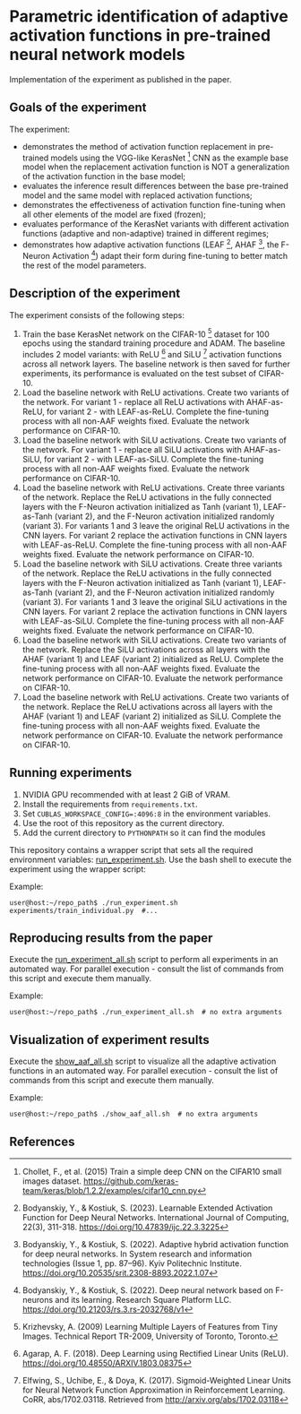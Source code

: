 # Parametric identification of adaptive activation functions in pre-trained neural network models

Implementation of the experiment as published in the paper.

## Goals of the experiment

The experiment:

- demonstrates the method of activation function replacement in pre-trained
  models using the VGG-like KerasNet [^1] CNN as the example base model when the
  replacement activation function is NOT a generalization of the activation
  function in the base model;
- evaluates the inference result differences between the base pre-trained model
  and the same model with replaced activation functions;
- demonstrates the effectiveness of activation function fine-tuning when all
  other elements of the model are fixed (frozen);
- evaluates performance of the KerasNet variants with different activation
  functions (adaptive and non-adaptive) trained in different regimes;
- demonstrates how adaptive activation functions (LEAF [^5], AHAF [^6], the
  F-Neuron Activation [^7]) adapt their form during fine-tuning to better match
  the rest of the model parameters.

## Description of the experiment

The experiment consists of the following steps:

1. Train the base KerasNet network on the CIFAR-10 [^2] dataset for 100 epochs
   using the standard training procedure and ADAM. The baseline includes 2
   model variants: with ReLU [^3] and SiLU [^4] activation functions across all
   network layers. The baseline network is then saved for further experiments,
   its performance is evaluated on the test subset of CIFAR-10.
2. Load the baseline network with ReLU activations. Create two variants of the
   network. For variant 1 - replace all ReLU activations with AHAF-as-ReLU, for
   variant 2 - with LEAF-as-ReLU. Complete the fine-tuning process with all
   non-AAF weights fixed. Evaluate the network performance on CIFAR-10.
3. Load the baseline network with SiLU activations. Create two variants of the
   network. For variant 1 - replace all SiLU activations with AHAF-as-SiLU, for
   variant 2 - with LEAF-as-SiLU. Complete the fine-tuning process with all
   non-AAF weights fixed. Evaluate the network performance on CIFAR-10.
4. Load the baseline network with ReLU activations. Create three variants of the
   network. Replace the ReLU activations in the fully connected layers with the
   F-Neuron activation initialized as Tanh (variant 1), LEAF-as-Tanh (variant 2),
   and the F-Neuron activation initialized randomly (variant 3).
   For variants 1 and 3 leave the original ReLU activations in the CNN layers. For
   variant 2 replace the activation functions in CNN layers with LEAF-as-ReLU.
   Complete the fine-tuning process with all non-AAF weights fixed. Evaluate the
   network performance on CIFAR-10. 
5. Load the baseline network with SiLU activations. Create three variants of the
   network. Replace the ReLU activations in the fully connected layers with the
   F-Neuron activation initialized as Tanh (variant 1), LEAF-as-Tanh (variant 2),
   and the F-Neuron activation initialized randomly (variant 3).
   For variants 1 and 3 leave the original SiLU activations in the CNN layers. For
   variant 2 replace the activation functions in CNN layers with LEAF-as-SiLU.
   Complete the fine-tuning process with all non-AAF weights fixed. Evaluate the
   network performance on CIFAR-10.
6. Load the baseline network with SiLU activations. Create two variants of the
   network. Replace the SiLU activations across all layers with the
   AHAF (variant 1) and LEAF (variant 2) initialized as ReLU. Complete the
   fine-tuning process with all non-AAF weights fixed. Evaluate the network
   performance on CIFAR-10. Evaluate the network performance on CIFAR-10. 
7. Load the baseline network with ReLU activations. Create two variants of the
   network. Replace the ReLU activations across all layers with the AHAF
   (variant 1) and LEAF (variant 2) initialized as SiLU. Complete the
   fine-tuning process with all non-AAF weights fixed. Evaluate the network
   performance on CIFAR-10. Evaluate the network performance on CIFAR-10. 

## Running experiments

1. NVIDIA GPU recommended with at least 2 GiB of VRAM.
2. Install the requirements from `requirements.txt`.
3. Set `CUBLAS_WORKSPACE_CONFIG=:4096:8` in the environment variables.
4. Use the root of this repository as the current directory.
5. Add the current directory to `PYTHONPATH` so it can find the modules

This repository contains a wrapper script that sets all the required
environment variables: [run_experiment.sh](./run_experiment.sh). Use the bash shell to
execute the experiment using the wrapper script:

Example:

```shell
user@host:~/repo_path$ ./run_experiment.sh experiments/train_individual.py  #...
```

## Reproducing results from the paper

Execute the [run_experiment_all.sh](./run_experiment_all.sh) script to perform
all experiments in an automated way. For parallel execution - consult the
list of commands from this script and execute them manually.

Example:

```shell
user@host:~/repo_path$ ./run_experiment_all.sh  # no extra arguments
```

## Visualization of experiment results

Execute the [show_aaf_all.sh](./show_aaf_all.sh) script to visualize all the
adaptive activation functions in an automated way. For parallel execution -
consult the list of commands from this script and execute them manually.

Example:

```shell
user@host:~/repo_path$ ./show_aaf_all.sh  # no extra arguments
```

## References

[^1]: Chollet, F., et al. (2015) Train a simple deep CNN on the CIFAR10 small
      images dataset. https://github.com/keras-team/keras/blob/1.2.2/examples/cifar10_cnn.py

[^2]: Krizhevsky, A. (2009) Learning Multiple Layers of Features from Tiny
      Images. Technical Report TR-2009, University of Toronto, Toronto.

[^3]: Agarap, A. F. (2018). Deep Learning using Rectified Linear Units (ReLU).
      https://doi.org/10.48550/ARXIV.1803.08375

[^4]: Elfwing, S., Uchibe, E., & Doya, K. (2017). Sigmoid-Weighted Linear Units
      for Neural Network Function Approximation in Reinforcement Learning.
      CoRR, abs/1702.03118. Retrieved from http://arxiv.org/abs/1702.03118

[^5]: Bodyanskiy, Y., & Kostiuk, S. (2023). Learnable Extended Activation
      Function for Deep Neural Networks. International Journal of Computing,
      22(3), 311-318. https://doi.org/10.47839/ijc.22.3.3225

[^6]: Bodyanskiy, Y., & Kostiuk, S. (2022). Adaptive hybrid activation function
      for deep neural networks. In System research and information technologies
      (Issue 1, pp. 87–96). Kyiv Politechnic Institute.
      https://doi.org/10.20535/srit.2308-8893.2022.1.07 

[^7]: Bodyanskiy, Y., & Kostiuk, S. (2022). Deep neural network based on
      F-neurons and its learning. Research Square Platform LLC.
      https://doi.org/10.21203/rs.3.rs-2032768/v1 
